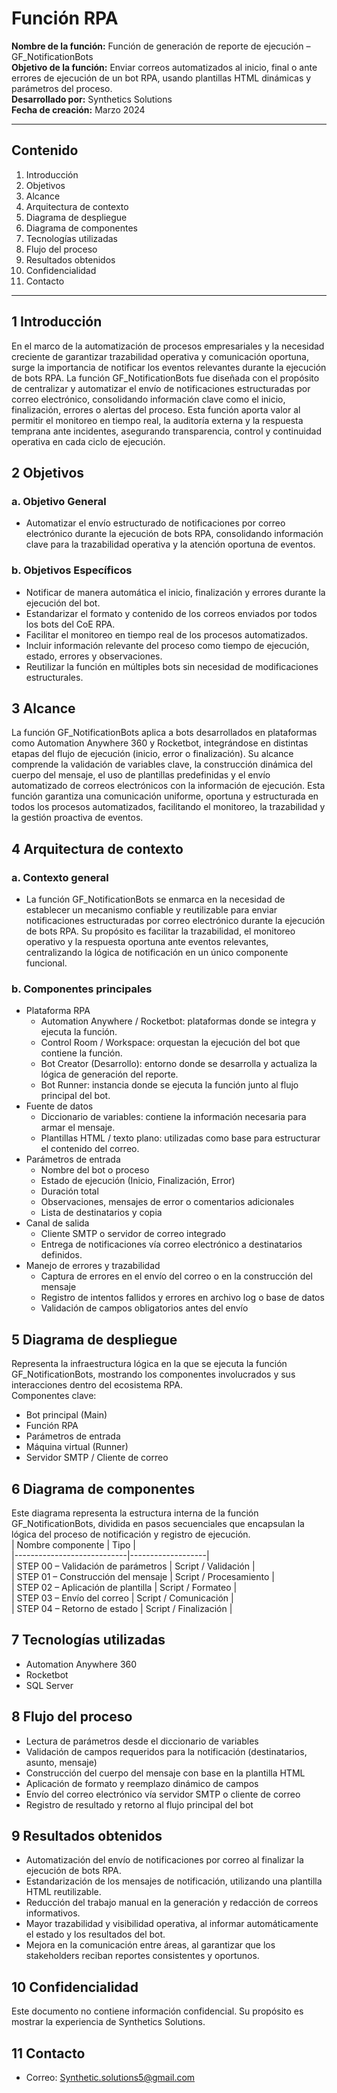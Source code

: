 # Función RPA  
**Nombre de la función:** Función de generación de reporte de ejecución – GF_NotificationBots  
**Objetivo de la función:** Enviar correos automatizados al inicio, final o ante errores de ejecución de un bot RPA, usando plantillas HTML dinámicas y parámetros del proceso.  
**Desarrollado por:** Synthetics Solutions  
**Fecha de creación:** Marzo 2024  

---

## Contenido  
1. Introducción  
2. Objetivos  
3. Alcance  
4. Arquitectura de contexto  
5. Diagrama de despliegue  
6. Diagrama de componentes  
7. Tecnologías utilizadas  
8. Flujo del proceso  
9. Resultados obtenidos  
10. Confidencialidad  
11. Contacto  

---

## 1 Introducción  
En el marco de la automatización de procesos empresariales y la necesidad creciente de garantizar trazabilidad operativa y comunicación oportuna, surge la importancia de notificar los eventos relevantes durante la ejecución de bots RPA. La función GF_NotificationBots fue diseñada con el propósito de centralizar y automatizar el envío de notificaciones estructuradas por correo electrónico, consolidando información clave como el inicio, finalización, errores o alertas del proceso. Esta función aporta valor al permitir el monitoreo en tiempo real, la auditoría externa y la respuesta temprana ante incidentes, asegurando transparencia, control y continuidad operativa en cada ciclo de ejecución.  

## 2 Objetivos  
### a. Objetivo General  
- Automatizar el envío estructurado de notificaciones por correo electrónico durante la ejecución de bots RPA, consolidando información clave para la trazabilidad operativa y la atención oportuna de eventos.  

### b. Objetivos Específicos  
- Notificar de manera automática el inicio, finalización y errores durante la ejecución del bot.  
- Estandarizar el formato y contenido de los correos enviados por todos los bots del CoE RPA.  
- Facilitar el monitoreo en tiempo real de los procesos automatizados.  
- Incluir información relevante del proceso como tiempo de ejecución, estado, errores y observaciones.  
- Reutilizar la función en múltiples bots sin necesidad de modificaciones estructurales.  

## 3 Alcance  
La función GF_NotificationBots aplica a bots desarrollados en plataformas como Automation Anywhere 360 y Rocketbot, integrándose en distintas etapas del flujo de ejecución (inicio, error o finalización). Su alcance comprende la validación de variables clave, la construcción dinámica del cuerpo del mensaje, el uso de plantillas predefinidas y el envío automatizado de correos electrónicos con la información de ejecución. Esta función garantiza una comunicación uniforme, oportuna y estructurada en todos los procesos automatizados, facilitando el monitoreo, la trazabilidad y la gestión proactiva de eventos.  

## 4 Arquitectura de contexto  
### a. Contexto general  
- La función GF_NotificationBots se enmarca en la necesidad de establecer un mecanismo confiable y reutilizable para enviar notificaciones estructuradas por correo electrónico durante la ejecución de bots RPA. Su propósito es facilitar la trazabilidad, el monitoreo operativo y la respuesta oportuna ante eventos relevantes, centralizando la lógica de notificación en un único componente funcional.  

### b. Componentes principales  
- Plataforma RPA  
  - Automation Anywhere / Rocketbot: plataformas donde se integra y ejecuta la función.  
  - Control Room / Workspace: orquestan la ejecución del bot que contiene la función.  
  - Bot Creator (Desarrollo): entorno donde se desarrolla y actualiza la lógica de generación del reporte.  
  - Bot Runner: instancia donde se ejecuta la función junto al flujo principal del bot.  
- Fuente de datos  
  - Diccionario de variables: contiene la información necesaria para armar el mensaje.  
  - Plantillas HTML / texto plano: utilizadas como base para estructurar el contenido del correo.  
- Parámetros de entrada  
  - Nombre del bot o proceso  
  - Estado de ejecución (Inicio, Finalización, Error)  
  - Duración total  
  - Observaciones, mensajes de error o comentarios adicionales  
  - Lista de destinatarios y copia  
- Canal de salida  
  - Cliente SMTP o servidor de correo integrado  
  - Entrega de notificaciones vía correo electrónico a destinatarios definidos.  
- Manejo de errores y trazabilidad  
  - Captura de errores en el envío del correo o en la construcción del mensaje  
  - Registro de intentos fallidos y errores en archivo log o base de datos  
  - Validación de campos obligatorios antes del envío  

## 5 Diagrama de despliegue  
Representa la infraestructura lógica en la que se ejecuta la función GF_NotificationBots, mostrando los componentes involucrados y sus interacciones dentro del ecosistema RPA.  
Componentes clave:  
- Bot principal (Main)  
- Función RPA  
- Parámetros de entrada  
- Máquina virtual (Runner)  
- Servidor SMTP / Cliente de correo  

## 6 Diagrama de componentes  
Este diagrama representa la estructura interna de la función GF_NotificationBots, dividida en pasos secuenciales que encapsulan la lógica del proceso de notificación y registro de ejecución.  
| Nombre componente           | Tipo              |  
|----------------------------|-------------------|  
| STEP 00 – Validación de parámetros | Script / Validación |  
| STEP 01 – Construcción del mensaje | Script / Procesamiento |  
| STEP 02 – Aplicación de plantilla   | Script / Formateo    |  
| STEP 03 – Envío del correo          | Script / Comunicación |  
| STEP 04 – Retorno de estado         | Script / Finalización |  

## 7 Tecnologías utilizadas  
- Automation Anywhere 360  
- Rocketbot  
- SQL Server  

## 8 Flujo del proceso  
- Lectura de parámetros desde el diccionario de variables  
- Validación de campos requeridos para la notificación (destinatarios, asunto, mensaje)  
- Construcción del cuerpo del mensaje con base en la plantilla HTML  
- Aplicación de formato y reemplazo dinámico de campos  
- Envío del correo electrónico vía servidor SMTP o cliente de correo  
- Registro de resultado y retorno al flujo principal del bot  

## 9 Resultados obtenidos  
- Automatización del envío de notificaciones por correo al finalizar la ejecución de bots RPA.  
- Estandarización de los mensajes de notificación, utilizando una plantilla HTML reutilizable.  
- Reducción del trabajo manual en la generación y redacción de correos informativos.  
- Mayor trazabilidad y visibilidad operativa, al informar automáticamente el estado y los resultados del bot.  
- Mejora en la comunicación entre áreas, al garantizar que los stakeholders reciban reportes consistentes y oportunos.  

## 10 Confidencialidad  
Este documento no contiene información confidencial. Su propósito es mostrar la experiencia de Synthetics Solutions.  

## 11 Contacto  
- Correo: Synthetic.solutions5@gmail.com  

